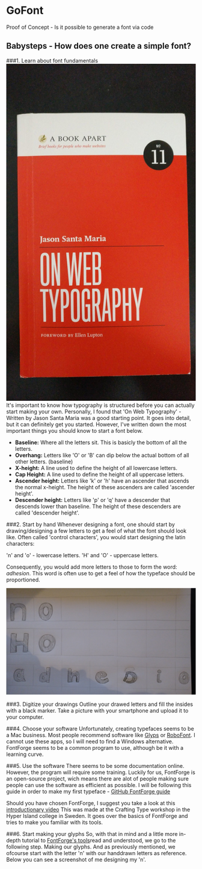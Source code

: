 # GoFont
Proof of Concept - Is it possible to generate a font via code

## Babysteps - How does one create a simple font?
###1. Learn about font fundamentals
![alt tag](https://github.com/StevenSerrien/GoFont/blob/master/images/on-web-typography.jpg)
It's important to know how typography is structured before you can actually start making your own. Personally, I found that 'On Web Typography' - Written by Jason Santa Maria was a good starting point. It goes into detail, but it can definitely get you started.
However, I've written down the most important things you should know to start a font below.

* **Baseline:** Where all the letters sit. This is basicly the bottom of all the letters.
* **Overhang:** Letters like 'O' or 'B' can dip below the actual bottom of all other letters. (baseline)
* **X-height:** A line used to define the height of all lowercase letters.
* **Cap Height:** A line used to define the height of all uppercase letters.
* **Ascender height:** Letters like 'k' or 'h' have an ascender that ascends the normal x-height. The height of these ascenders are called 'ascender height'.
* **Descender height:** Letters like 'p' or 'q' have a descender that descends lower than baseline. The height of these descenders are called 'descender height'.

###2. Start by hand
Whenever designing a font, one should start by drawing/designing a few letters to get a feel of what the font should look like.
Often called 'control characters', you would start designing the latin characters:

'n' and 'o' - lowercase letters.
'H' and 'O' - uppercase letters.

Consequently, you would add more letters to those to form the word: _adhesion_. This word is often use to get a feel of how the typeface should be proportioned.

![alt tag](https://github.com/StevenSerrien/GoFont/blob/master/images/handdrawings.jpg)

###3. Digitize your drawings
Outline your drawed letters and fill the insides with a black marker. Take a picture with your smartphone and upload it to your computer.

###4. Choose your software
Unfortunately, creating typefaces seems to be a Mac business. Most people recommend software like [Glyps](www.glyphsapp.com) or [RoboFont](http://doc.robofont.com/). I cannot use these apps, so I will need to find a Windows alternative. FontForge seems to be a common program to use, although be it with a learning curve.

###5. Use the software
There seems to be some documentation online. However, the program will require some training. Luckily for us, FontForge is an open-source project, wich means there are alot of people making sure people can use the software as efficient as possible.
I will be following this guide in order to make my first typeface - [GitHub FontForge guide](http://designwithfontforge.com/en-US/Configuring_FontForge.html)

Should you have chosen FontForge, I suggest you take a look at this [introductionary video](https://www.youtube.com/watch?v=_EhwHL1aloI)
This was made at the Crafting Type workshop in the Hyper Island college in Sweden. It goes over the basics of FontForge and tries to make you familiar with its tools.

###6. Start making your glyphs
So, with that in mind and a little more in-depth tutorial to [FontForge's tools](https://www.youtube.com/watch?v=_EhwHL1aloI)read and understood, we go to the following step. Making our glyphs. And as previously mentioned, we ofcourse start with the letter 'n' with our handdrawn letters as reference. Below you can see a screenshot of me designing my 'n'.



